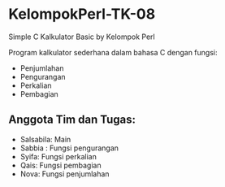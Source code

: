 # KelompokPerl-TK-08
Simple C Kalkulator Basic by Kelompok Perl

Program kalkulator sederhana dalam bahasa C dengan fungsi:
- Penjumlahan
- Pengurangan
- Perkalian
- Pembagian

## Anggota Tim dan Tugas:
- Salsabila: Main
- Sabbia : Fungsi pengurangan
- Syifa: Fungsi perkalian
- Qais: Fungsi pembagian
- Nova: Fungsi penjumlahan
